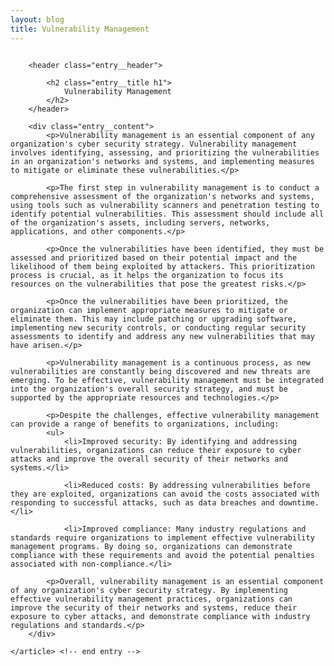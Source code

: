 ```yaml
---
layout: blog
title: Vulnerability Management
---
```

<div id="main" class="s-content__main large-8 column">
 <article class="entry">
        

        <header class="entry__header">

            <h2 class="entry__title h1">
                Vulnerability Management
            </h2>       
        </header>
        
        <div class="entry__content">
            <p>Vulnerability management is an essential component of any organization's cyber security strategy. Vulnerability management involves identifying, assessing, and prioritizing the vulnerabilities in an organization's networks and systems, and implementing measures to mitigate or eliminate these vulnerabilities.</p>

            <p>The first step in vulnerability management is to conduct a comprehensive assessment of the organization's networks and systems, using tools such as vulnerability scanners and penetration testing to identify potential vulnerabilities. This assessment should include all of the organization's assets, including servers, networks, applications, and other components.</p>

            <p>Once the vulnerabilities have been identified, they must be assessed and prioritized based on their potential impact and the likelihood of them being exploited by attackers. This prioritization process is crucial, as it helps the organization to focus its resources on the vulnerabilities that pose the greatest risks.</p>

            <p>Once the vulnerabilities have been prioritized, the organization can implement appropriate measures to mitigate or eliminate them. This may include patching or upgrading software, implementing new security controls, or conducting regular security assessments to identify and address any new vulnerabilities that may have arisen.</p>

            <p>Vulnerability management is a continuous process, as new vulnerabilities are constantly being discovered and new threats are emerging. To be effective, vulnerability management must be integrated into the organization's overall security strategy, and must be supported by the appropriate resources and technologies.</p>

            <p>Despite the challenges, effective vulnerability management can provide a range of benefits to organizations, including:
            <ul>
                <li>Improved security: By identifying and addressing vulnerabilities, organizations can reduce their exposure to cyber attacks and improve the overall security of their networks and systems.</li>

                <li>Reduced costs: By addressing vulnerabilities before they are exploited, organizations can avoid the costs associated with responding to successful attacks, such as data breaches and downtime.</li>

                <li>Improved compliance: Many industry regulations and standards require organizations to implement effective vulnerability management programs. By doing so, organizations can demonstrate compliance with these requirements and avoid the potential penalties associated with non-compliance.</li>

            <p>Overall, vulnerability management is an essential component of any organization's cyber security strategy. By implementing effective vulnerability management practices, organizations can improve the security of their networks and systems, reduce their exposure to cyber attacks, and demonstrate compliance with industry regulations and standards.</p>
        </div> 

    </article> <!-- end entry -->

</div> <!-- end main -->